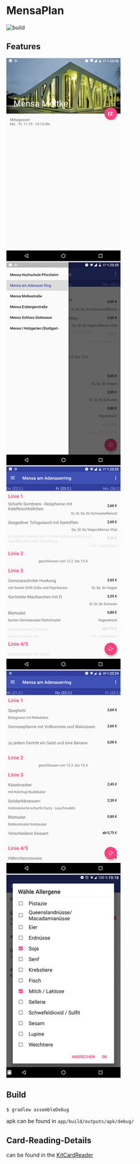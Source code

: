 MensaPlan
=========

![build](https://circleci.com/gh/csicar/MensaPlan.svg?style=shield&circle-token=0ef461774a7b8c3f831e1e25874f4d5d7c657798r)

Features
--------


![canteen_details](screenshots/canteen_details.small.png)
![canteen_selection](screenshots/canteen_selection.small.png)
![day_greyed_out](screenshots/day_greyed_out.small.png)
![day_overview](screenshots/day_overview.small.png)
![settings_additives](screenshots/settings_additives.small.png)

Build
-----

```bash
$ gradlew assembleDebug
```

apk can be found in `app/build/outputs/apk/debug/`

Card-Reading-Details
--------------------

can be found in the [KitCardReader](https://github.com/pkern/kitcard-reader)
